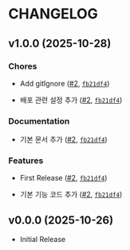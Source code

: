 # CHANGELOG

<!-- version list -->

## v1.0.0 (2025-10-28)

### Chores

- Add gitIgnore ([#2](https://github.com/bambi0714/youDownloader/pull/2),
  [`fb21df4`](https://github.com/bambi0714/youDownloader/commit/fb21df4195297a7c47bb04633740f803b4c6e6c9))

- 배포 관련 설정 추가 ([#2](https://github.com/bambi0714/youDownloader/pull/2),
  [`fb21df4`](https://github.com/bambi0714/youDownloader/commit/fb21df4195297a7c47bb04633740f803b4c6e6c9))

### Documentation

- 기본 문서 추가 ([#2](https://github.com/bambi0714/youDownloader/pull/2),
  [`fb21df4`](https://github.com/bambi0714/youDownloader/commit/fb21df4195297a7c47bb04633740f803b4c6e6c9))

### Features

- First Release ([#2](https://github.com/bambi0714/youDownloader/pull/2),
  [`fb21df4`](https://github.com/bambi0714/youDownloader/commit/fb21df4195297a7c47bb04633740f803b4c6e6c9))

- 기본 기능 코드 추가 ([#2](https://github.com/bambi0714/youDownloader/pull/2),
  [`fb21df4`](https://github.com/bambi0714/youDownloader/commit/fb21df4195297a7c47bb04633740f803b4c6e6c9))


## v0.0.0 (2025-10-26)

- Initial Release
